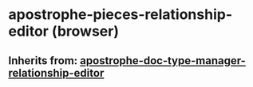 # apostrophe-pieces-relationship-editor (browser)
## Inherits from: [apostrophe-doc-type-manager-relationship-editor](../apostrophe-doc-type-manager/browser-apostrophe-doc-type-manager-relationship-editor.md)

